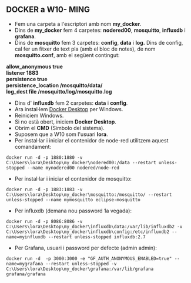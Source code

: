 ## **DOCKER a W10- MING**

*   Fem una carpeta a l'escriptori amb nom **my\_docker**.
*   Dins de **my_docker** fem 4 carpetes: **nodered00**, **mosquitto**, **influxdb** i **grafana**.
*   Dins de **mosquitto** fem 3 carpetes: **config**, **data** i **log.** Dins de config, cal fer un fitxer de text pla (amb el bloc de notes), de nom **mosquitto.conf**, amb el següent contingut:

**allow\_anonymous true**  
**listener 1883**  
**persistence true**  
**persistence\_location /mosquitto/data/**  
**log\_dest file /mosquitto/log/mosquitto.log**

*   Dins d' **influxdb** fem 2 carpetes: **data** i **config**.
*   Ara instal·lem [Docker Desktop](https://www.docker.com/) per Windows.
*   Reiniciem Windows.
*   Si no està obert, iniciem **Docker Desktop**.
*   Obrim el **CMD** (Simbolo del sistema).
*   Suposem que a W10 som l'usuari **lora**.
*   Per instal·lar i iniciar el contenidor de node-red utilitzem aquest comandament: 

```text-plain
docker run -d -p 1880:1880 -v C:\Users\lora\Desktop\my_docker\nodered00:/data --restart unless-stopped --name mynodered00 nodered/node-red
```

*   Per instal·lar i iniciar el contenidor de mosquitto:

```text-plain
docker run -d -p 1883:1883 -v C:\Users\lora\Desktop\my_docker\mosquitto:/mosquitto/ --restart unless-stopped --name mymosquitto eclipse-mosquitto
```

*   Per influxdb (demana nou password 1a vegada):

```text-plain
docker run -d -p 8086:8086 -v C:\Users\lora\Desktop\my_docker\influxdb\data:/var/lib/influxdb2 -v C:\Users\lora\Desktop\my_docker\influxdb\config:/etc/influxdb2 --name=myinfluxdb --restart unless-stopped influxdb:2.7
```

*   Per Grafana, usuari i password per defecte (admin admin):

```text-plain
docker run -d  -p 3000:3000 -e "GF_AUTH_ANONYMOUS_ENABLED=true" --name=mygrafana --restart unless-stopped -v C:\Users\lora\Desktop\my_docker\grafana:/var/lib/grafana grafana/grafana
```

